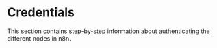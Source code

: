 # Credentials

This section contains step-by-step information about authenticating the different nodes in n8n.

<CredCards :items="items" />

<script>
import { nodes, credentials } from '@dynamic/nodes'


export default {
	methods: {
		filterCreds(node) {
			if(Object.keys(node.codex).length) {
				if(node.codex.data.resources.credentialDocumentation)
				return node;
			}
		},
		checkCreds(nodes) {
			return nodes.filter(this.filterCreds)
		}
	},
	data() {
		const credToNode = Object.values(nodes)
			.reduce((accu, node) => {
				if (!node.credentials) {
					return accu;
				}

				node.credentials.forEach((cred) => {
					if (accu[cred.name]) {
						return;
					}

					accu[cred.name] = node;
				});

				return accu;
			}, {});

		const creds = Object.values(credentials)
			.reduce((accu, cred) => {
				const path = `/nodes/credentials/${cred.documentationUrl || cred.name}/`.toLowerCase();
				let node = credToNode[cred.name];
				if (!node) {
					console.log('Could not find node relevant to cred', cred.name);
					node = {
						displayName: cred.name,
					};
				}
				accu[cred.name] = {
					name: cred.name,
					displayName: cred.displayName,
					node,
					path,
				}

				return accu;
			}, {});

		return {
			items: [],
			creds,
		};
	},
	mounted() {
		const sidebar = this.$root.$themeConfig.sidebar;
		const nodesSection = sidebar['/nodes/'];
		const credentialsSection = nodesSection.find(i => i.path === '/nodes/credentials');
		const credentialPages = credentialsSection.children
			.map((path) => path.toLowerCase());
		const pages = new Set(credentialPages);
		const items = Object.values(this.creds)
			.filter((cred) => {
				if (!pages.has(cred.path)) {
					console.log('Could not find page for cred', cred.name, cred.path); // for missing items, need to set documentationUrl in credential in nodes-base
					return false;
				}
				return true;
			});

		this.$data.items = items;

	},
}
</script>